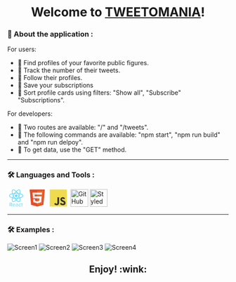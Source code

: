 <h1 align="center">Welcome to <a href="https://yevhen-arkhipov.github.io/tweetomania/" target="_blank">TWEETOMANIA</a>!</h1>

<!-- BLOG-POST-LIST:START -->
### :speech_balloon: About the application :

For users:

- :jigsaw: Find profiles of your favorite public figures.
- :jigsaw: Track the number of their tweets.
- :jigsaw: Follow their profiles.
- :jigsaw: Save your subscriptions
- :jigsaw: Sort profile cards using filters: "Show all", "Subscribe" "Subscriptions".

For developers:

- :telescope: Two routes are available: "/" and "/tweets".
- :telescope: The following commands are available: "npm start", "npm run build" and "npm run delpoy".
- :telescope: To get data, use the "GET" method.

---

### :hammer_and_wrench: Languages and Tools :

<div>
  <img src="https://github.com/devicons/devicon/blob/master/icons/react/react-original-wordmark.svg" title="React" alt="React" width="40" height="40"/>&nbsp;
  <img src="https://github.com/devicons/devicon/blob/master/icons/html5/html5-original.svg" title="HTML5" alt="HTML" width="40" height="40"/>&nbsp;
  <img src="https://github.com/devicons/devicon/blob/master/icons/javascript/javascript-original.svg" title="JavaScript" alt="JavaScript" width="40" height="40"/>&nbsp;
  <img src="https://i.imgur.com/OvqFdfS.png" title="GitHub" **alt="GitHub" width="40" height="40"/>
  <img src="https://i.imgur.com/eG6i80j.png" title="StyledComponents" **alt="StyledComponents" width="40" height="40"/>
</div>

---

### :hammer_and_wrench: Examples :

<div>
  <img src="https://i.imgur.com/iitUwm3.png" title="Screen1" **alt="Screen1" width="100"/>
  <img src="https://i.imgur.com/nz0FzHZ.png" title="Screen2" **alt="Screen2" width="100"/>
  <img src="https://i.imgur.com/NzLcZZv.png" title="Screen3" **alt="Screen3" width="100"/>
  <img src="https://i.imgur.com/DzXMdBk.png" title="Screen4" **alt="Screen4" width="100"/>
</div>

<!-- BLOG-POST-LIST:END -->

<h2 align="center">Enjoy! :wink:</h3>
	
